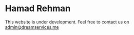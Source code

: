 # Hamad Rehman
This website is under development.
Feel free to contact us on admin@dreamservices.me
